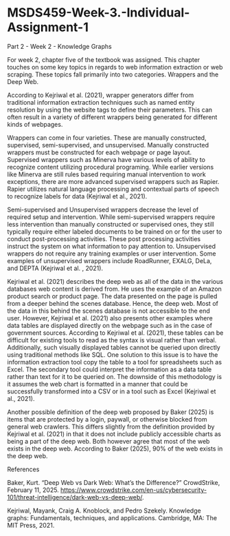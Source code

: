 # MSDS459-Week-3.-Individual-Assignment-1

Part 2 - Week 2 - Knowledge Graphs

For week 2, chapter five of the textbook was assigned. This chapter touches on some key topics in regards to web information extraction or web scraping.  These topics fall primarily into two categories.  Wrappers and the Deep Web.

According to Kejriwal et al. (2021), wrapper generators differ from traditional information extraction techniques such as named entity resolution by using the website tags to define their parameters.  This can often result in a variety of different wrappers being generated for different kinds of webpages.

Wrappers can come in four varieties.  These are manually constructed, supervised, semi-supervised, and unsupervised.  Manually constructed wrappers must be constructed for each webpage or page layout.  Supervised wrappers such as Minerva have various levels of ability to recognize content utilizing procedural programing.  While earlier versions like Minerva are still rules based requiring manual intervention to work exceptions, there are more advanced supervised wrappers such as Rapier.  Rapier utilizes natural language processing and contextual parts of speech to recognize labels for data (Kejriwal et al., 2021).

Semi-supervised and Unsupervised wrappers decrease the level of required setup and intervention.  While semi-supervised wrappers require less intervention than manually constructed or supervised ones, they still typically require either labeled documents to be trained on or for the user to conduct post-processing activities.  These post processing activities instruct the system on what information to pay attention to.  Unsupervised wrappers do not require any training examples or user intervention.  Some examples of unsupervised wrappers include RoadRunner, EXALG, DeLa, and DEPTA (Kejriwal et al. , 2021).

Kejriwal et al. (2021) describes the deep web as all of the data in the various databases web content is derived from.  He uses the example of an Amazon product search or product page.  The data presented on the page is pulled from a deeper behind the scenes database.  Hence, the deep web.  Most of the data in this behind the scenes database is not accessible to the end user.  However, Kejriwal et al. (2021) also presents other examples where data tables are displayed directly on the webpage such as in the case of government sources.  According to Kejriwal et al. (2021), these tables can be difficult for existing tools to read as the syntax is visual rather than verbal.  Additionally, such visually displayed tables cannot be queried upon directly using traditional methods like SQL.  One solution to this issue is to have the information extraction tool copy the table to a tool for spreadsheets such as Excel.  The secondary tool could interpret the information as a data table rather than text for it to be queried on.  The downside of this methodology is it assumes the web chart is formatted in a manner that could be successfully transformed into a CSV or in a tool such as Excel (Kejriwal et al., 2021).

Another possible definition of the deep web proposed by Baker (2025) is items that are protected by a login, paywall, or otherwise blocked from general web crawlers.  This differs slightly from the definition provided by Kejriwal et al. (2021) in that it does not include publicly accessible charts as being a part of the deep web.  Both however agree that most of the web exists in the deep web.  According to Baker (2025), 90% of the web exists in the deep web.


References

Baker, Kurt. “Deep Web vs Dark Web: What’s the Difference?” CrowdStrike, February 11, 2025. https://www.crowdstrike.com/en-us/cybersecurity-101/threat-intelligence/dark-web-vs-deep-web/. 

Kejriwal, Mayank, Craig A. Knoblock, and Pedro Szekely. Knowledge graphs: Fundamentals, techniques, and applications. Cambridge, MA: The MIT Press, 2021.
